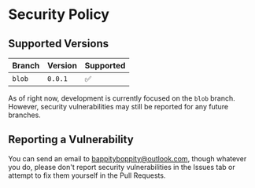 # Security Policy

## Supported Versions

| Branch | Version | Supported          |
| ------ | ------- | ------------------ |
| `blob` | `0.0.1` | :white_check_mark: |

As of right now, development is currently focused on the `blob` branch. However, security vulnerabilities may still be reported for any future branches.

## Reporting a Vulnerability

You can send an email to bappityboppity@outlook.com, though whatever you do, please don't report security vulnerabilities in the Issues tab or attempt to fix them yourself in the Pull Requests.
